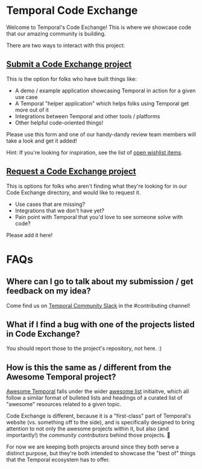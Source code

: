 # Temporal Code Exchange

Welcome to Temporal's Code Exchange! This is where we showcase code that our amazing community is building.

There are two ways to interact with this project:

## [Submit a Code Exchange project](https://github.com/temporal-community/code-exchange/issues/new?template=code-exchange-submission.md)

This is the option for folks who have built things like:

* A demo / example application showcasing Temporal in action for a given use case
* A Temporal "helper application" which helps folks using Temporal get more out of it
* Integrations between Temporal and other tools / platforms
* Other helpful code-oriented things!

Please use this form and one of our handy-dandy review team members will take a look and get it added!

Hint: If you're looking for inspiration, see the list of [open wishlist items](https://github.com/temporal-community/code-exchange/issues?q=state%3Aopen%20label%3A%22code%20exchange%20request%22).

## [Request a Code Exchange project](https://github.com/temporal-community/code-exchange/issues/new?template=code-exchange-wishlist.md)

This is options for folks who aren't finding what they're looking for in our Code Exchange directory, and would like to request it.

* Use cases that are missing?
* Integrations that we don't have yet?
* Pain point with Temporal that you'd love to see someone solve with code?

Please add it here!

# FAQs

## Where can I go to talk about my submission / get feedback on my idea?
Come find us on [Temporal Community Slack](https://t.mp/slack) in the #contributing channel!

## What if I find a bug with one of the projects listed in Code Exchange?
You should report those to the project's repository, not here. :)

## How is this the same as / different from the Awesome Temporal project?

[Awesome Temporal](https://github.com/temporalio/awesome-temporal) falls under the wider [awesome list](https://github.com/sindresorhus/awesome/blob/main/awesome.md) initiaitve, which all follow a similar format of bulleted lists and headings of a curated list of "awesome" resources related to a given topic.

Code Exchange is different, because it is a "first-class" part of Temporal's website (vs. something off to the side), and is specifically designed to bring attention to not only the awesome projects within it, but also (and importantly!) the _community contributors_ behind those projects. 💖

For now we are keeping both projects around since they both serve a distinct purpose, but they're both intended to showcase the "best of" things that the Temporal ecosystem has to offer.
